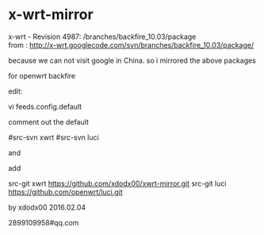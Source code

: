 # x-wrt-mirror
x-wrt - Revision 4987: /branches/backfire_10.03/package    
from : http://x-wrt.googlecode.com/svn/branches/backfire_10.03/package/

because we can not visit google in China.   so i mirrored the above packages


for openwrt backfire  

edit:

vi   feeds.config.default


comment out the default

#src-svn xwrt
#src-svn luci


and

add 

src-git xwrt https://github.com/xdodx00/xwrt-mirror.git
src-git luci https://github.com/openwrt/luci.git







by  xdodx00  2016.02.04

2899109958#qq.com
